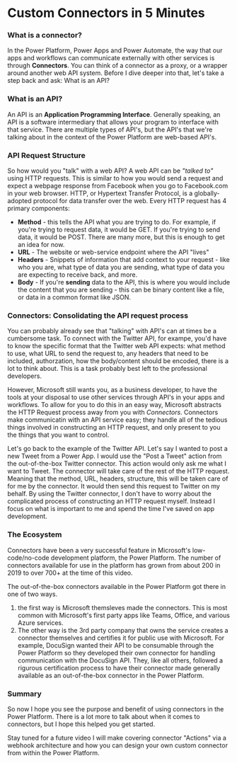 # Custom Connectors in 5 Minutes

### What is a connector?
In the Power Platform, Power Apps and Power Automate, the way that our apps and workflows can communicate externally with other services is through **Connectors**. You can think of a connector as a proxy, or a wrapper around another web API system. Before I dive deeper into that, let's take a step back and ask: What is an API?

### What is an API?
An API is an **Application Programming Interface**. Generally speaking, an API is a software intermediary that allows your program to interface with that service.  There are multiple types of API's, but the API's that we're talking about in the context of the Power Platform are web-based API's.

### API Request Structure
So how would you "talk" with a web API? A web API can be *"talked to"* using HTTP requests. This is similar to how you would send a request and expect a webpage response from Facebook when you go to Facebook.com in your web browser. HTTP, or Hypertext Transfer Protocol, is a globally-adopted protocol for data transfer over the web. Every HTTP request has 4 primary components:

- **Method** - this tells the API what you are trying to do. For example, if you're trying to request data, it would be GET. If you're trying to send data, it would be POST. There are many more, but this is enough to get an idea for now.
- **URL** - The website or web-service endpoint where the API "lives"
- **Headers** - Snippets of information that add context to your request - like who you are, what type of data you are sending, what type of data you are expecting to receive back, and more.
- **Body** - If you're **sending** data to the API, this is where you would include the content that you are sending - this can be binary content like a file, or data in a common format like JSON.

### Connectors: Consolidating the API request process
You can probably already see that "talking" with API's can at times be a cumbersome task. To connect with the Twitter API, for exampe, you'd have to know the specific format that the Twitter web API expects: what method to use, what URL to send the request to, any headers that need to be included, authorzation, how the body/content should be encoded, there is a lot to think about. This is a task probably best left to the professional developers. 

However, Microsoft still wants you, as a business developer, to have the tools at your disposal to use other services through API's in your apps and workflows. To allow for you to do this in an easy way, Microsoft abstracts the HTTP Request process away from you with *Connectors*. Connectors make communicatin with an API service easy; they handle all of the tedious things involved in constructing an HTTP request, and only present to you the things that you want to control.

Let's go back to the example of the Twitter API. Let's say I wanted to post a new Tweet from a Power App. I would use the "Post a Tweet" action from the out-of-the-box Twitter connector. This action would only ask me what I want to Tweet. The connector will take care of the rest of the HTTP request. Meaning that the method, URL, headers, structure, this will be taken care of for me by the connector. It would then send this request to Twitter on my behalf. By using the Twitter connector, I don't have to worry about the complicated process of constructing an HTTP request myself. Instead I focus on what is important to me and spend the time I've saved on app development.

### The Ecosystem
Connectors have been a very successful feature in Microsoft's low-code/no-code development platform, the Power Platform. The number of connectors available for use in the platform has grown from about 200 in 2019 to over 700+ at the time of this video.

The out-of-the-box connectors available in the Power Platform got there in one of two ways.
1) the first way is Microsoft themsleves made the connectors. This is most common with Microsoft's first party apps like Teams, Office, and various Azure services.
2) The other way is the 3rd party company that owns the service creates a connector themselves and certifies it for public use with Microsoft. For example, DocuSign wanted their API to be consumable through the Power Platform so they developed their own connector for handling communication with the DocuSign API. They, like all others, followed a rigurous certification process to have their connector made generally available as an out-of-the-box connector in the Power Platform. 

### Summary
So now I hope you see the purpose and benefit of using connectors in the Power Platform. There is a lot more to talk about when it comes to connectors, but I hope this helped you get started. 

Stay tuned for a future video I will make covering connector "Actions" via a webhook architecture and how you can design your own custom connector from within the Power Platform.